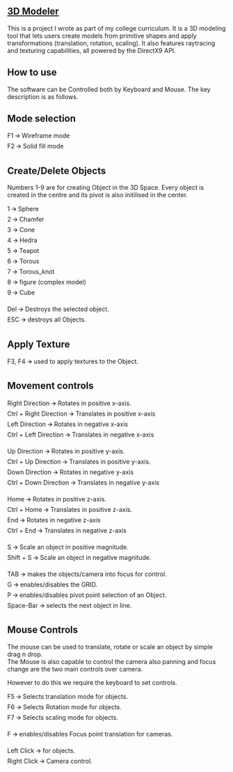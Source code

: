 <ins>3D Modeler</ins>
-----------
This is a project I wrote as part of my college curriculum.
It is a 3D modeling tool that lets users create models from primitive shapes and apply transformations (translation, rotation, scaling). It also features raytracing and texturing capabilities, all powered by the DirectX9 API.


How to use
----------
The software can be Controlled both by Keyboard and Mouse.
The key description is as follows.

Mode selection
--------------
F1 🡪 Wireframe mode  
F2 🡪 Solid fill mode  


Create/Delete Objects
---------------------
Numbers 1-9 are for creating Object in the 3D Space. Every object is created in the centre and its pivot is also initilised in the center.

1 🡪 Sphere  
2 🡪 Chamfer  
3 🡪 Cone  
4 🡪 Hedra  
5 🡪 Teapot  
6 🡪 Torous  
7 🡪 Torous_knot  
8 🡪 figure (complex model)  
9 🡪 Cube  

Del 🡪 Destroys the selected object.  
ESC 🡪 destroys all Objects.  

Apply Texture
-------------
F3, F4 🡪  used to apply textures to the Object.  


Movement controls
-----------------
Right Direction 🡪 Rotates in positive x-axis.  
Ctrl + Right Direction 🡪 Translates in positive x-axis  
Left Direction 🡪 Rotates in negative x-axis  
Ctrl + Left Direction 🡪 Translates in negative x-axis  

Up Direction 🡪 Rotates in positive y-axis.  
Ctrl + Up Direction 🡪 Translates in positive y-axis.  
Down Direction 🡪 Rotates in negative y-axis  
Ctrl + Down Direction 🡪 Translates in negative y-axis  

Home 🡪 Rotates in positive z-axis.  
Ctrl + Home 🡪 Translates in positive z-axis.  
End 🡪 Rotates in negative z-axis  
Ctrl + End 🡪 Translates in negative z-axis  

S 🡪 Scale an object in positive magnitude.  
Shift + S 🡪 Scale an object in negative magnitude.  

TAB 🡪 makes the objects/camera into focus for control.  
G 🡪 enables/disables the GRID.  
P 🡪 enables/disables pivot point selection of an Object.  
Space-Bar 🡪 selects the next object in line.  

Mouse Controls
--------------
The mouse can be used to translate, rotate or scale an object by simple drag n drop.  
The Mouse is also capable to control the camera also panning and focus change are the two main controls over camera.  

However to do this we require the keyboard to set controls.  

F5 🡪 Selects translation mode for objects.  
F6 🡪 Selects Rotation mode for objects.  
F7 🡪 Selects scaling mode for objects.  

F 🡪 enables/disables Focus point translation for cameras.  

Left Click 🡪 for objects.  
Right Click 🡪 Camera control.  
